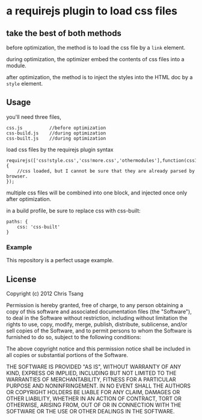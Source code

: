 # a requirejs plugin to load css files
## take the best of both methods

before optimization, the method is to load the css file by a `link` element.

during optimization, the optimizer embed the contents of css files into a module.

after optimization, the method is to inject the styles into the HTML doc by a `style` element.

## Usage
you'll need three files,
```
css.js			//before optimization
css-build.js	//during optimization
css-built.js	//during optimization
```
load css files by the requirejs plugin syntax
```
requirejs(['css!style.css','css!more.css','othermodules'],function(css1,css2,c){
	//css loaded, but I cannot be sure that they are already parsed by browser.
});
```
multiple css files will be combined into one block, and injected once only after optimization.

in a build profile, be sure to replace css with css-built:
```
paths: {
	css: 'css-built'
}
```
### Example
This repository is a perfect usage example.

## License
Copyright (c) 2012 Chris Tsang

Permission is hereby granted, free of charge, to any person obtaining a copy of this software and associated documentation files (the "Software"), to deal in the Software without restriction, including without limitation the rights to use, copy, modify, merge, publish, distribute, sublicense, and/or sell copies of the Software, and to permit persons to whom the Software is furnished to do so, subject to the following conditions:

The above copyright notice and this permission notice shall be included in all copies or substantial portions of the Software.

THE SOFTWARE IS PROVIDED "AS IS", WITHOUT WARRANTY OF ANY KIND, EXPRESS OR IMPLIED, INCLUDING BUT NOT LIMITED TO THE WARRANTIES OF MERCHANTABILITY, FITNESS FOR A PARTICULAR PURPOSE AND NONINFRINGEMENT. IN NO EVENT SHALL THE AUTHORS OR COPYRIGHT HOLDERS BE LIABLE FOR ANY CLAIM, DAMAGES OR OTHER LIABILITY, WHETHER IN AN ACTION OF CONTRACT, TORT OR OTHERWISE, ARISING FROM, OUT OF OR IN CONNECTION WITH THE SOFTWARE OR THE USE OR OTHER DEALINGS IN THE SOFTWARE.
